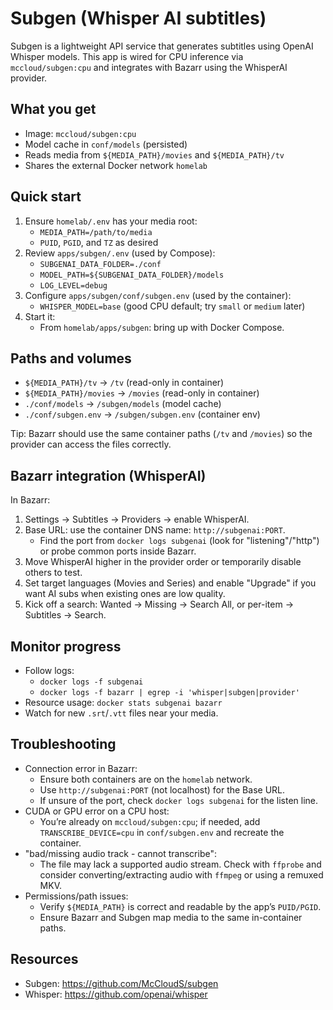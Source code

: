 # Subgen (Whisper AI subtitles)

Subgen is a lightweight API service that generates subtitles using OpenAI Whisper models. This app is wired for CPU inference via `mccloud/subgen:cpu` and integrates with Bazarr using the WhisperAI provider.

## What you get

- Image: `mccloud/subgen:cpu`
- Model cache in `conf/models` (persisted)
- Reads media from `${MEDIA_PATH}/movies` and `${MEDIA_PATH}/tv`
- Shares the external Docker network `homelab`

## Quick start

1. Ensure `homelab/.env` has your media root:
	 - `MEDIA_PATH=/path/to/media`
	 - `PUID`, `PGID`, and `TZ` as desired
2. Review `apps/subgen/.env` (used by Compose):
	 - `SUBGENAI_DATA_FOLDER=./conf`
	 - `MODEL_PATH=${SUBGENAI_DATA_FOLDER}/models`
	 - `LOG_LEVEL=debug`
3. Configure `apps/subgen/conf/subgen.env` (used by the container):
	 - `WHISPER_MODEL=base` (good CPU default; try `small` or `medium` later)
4. Start it:
	 - From `homelab/apps/subgen`: bring up with Docker Compose.

## Paths and volumes

- `${MEDIA_PATH}/tv` → `/tv` (read-only in container)
- `${MEDIA_PATH}/movies` → `/movies` (read-only in container)
- `./conf/models` → `/subgen/models` (model cache)
- `./conf/subgen.env` → `/subgen/subgen.env` (container env)

Tip: Bazarr should use the same container paths (`/tv` and `/movies`) so the provider can access the files correctly.

## Bazarr integration (WhisperAI)

In Bazarr:

1. Settings → Subtitles → Providers → enable WhisperAI.
2. Base URL: use the container DNS name: `http://subgenai:PORT`.
	 - Find the port from `docker logs subgenai` (look for "listening"/"http") or probe common ports inside Bazarr.
3. Move WhisperAI higher in the provider order or temporarily disable others to test.
4. Set target languages (Movies and Series) and enable "Upgrade" if you want AI subs when existing ones are low quality.
5. Kick off a search: Wanted → Missing → Search All, or per-item → Subtitles → Search.

## Monitor progress

- Follow logs:
	- `docker logs -f subgenai`
	- `docker logs -f bazarr | egrep -i 'whisper|subgen|provider'`
- Resource usage: `docker stats subgenai bazarr`
- Watch for new `.srt`/`.vtt` files near your media.

## Troubleshooting

- Connection error in Bazarr:
	- Ensure both containers are on the `homelab` network.
	- Use `http://subgenai:PORT` (not localhost) for the Base URL.
	- If unsure of the port, check `docker logs subgenai` for the listen line.
- CUDA or GPU error on a CPU host:
	- You’re already on `mccloud/subgen:cpu`; if needed, add `TRANSCRIBE_DEVICE=cpu` in `conf/subgen.env` and recreate the container.
- "bad/missing audio track - cannot transcribe":
	- The file may lack a supported audio stream. Check with `ffprobe` and consider converting/extracting audio with `ffmpeg` or using a remuxed MKV.
- Permissions/path issues:
	- Verify `${MEDIA_PATH}` is correct and readable by the app’s `PUID/PGID`.
	- Ensure Bazarr and Subgen map media to the same in-container paths.

## Resources

- Subgen: https://github.com/McCloudS/subgen
- Whisper: https://github.com/openai/whisper
